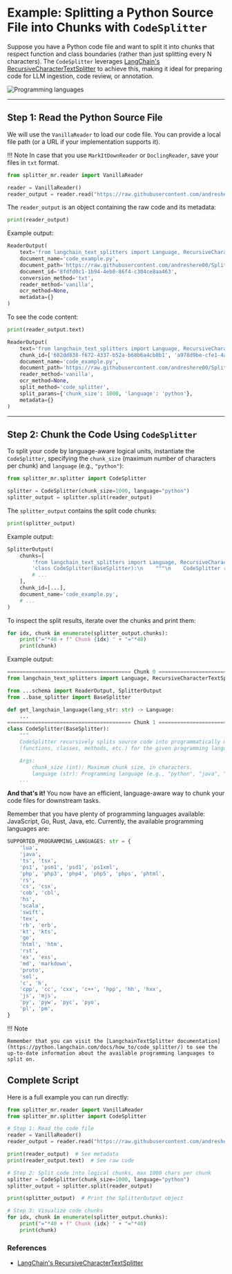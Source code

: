# **Example**: Splitting a Python Source File into Chunks with `CodeSplitter`

Suppose you have a Python code file and want to split it into chunks that respect function and class boundaries (rather than just splitting every N characters). The `CodeSplitter` leverages [LangChain's RecursiveCharacterTextSplitter](https://python.langchain.com/docs/how_to/code_splitter/) to achieve this, making it ideal for preparing code for LLM ingestion, code review, or annotation.

![Programming languages](https://bairesdev.mo.cloudinary.net/blog/2020/10/top-programming-languages.png?tx=w_1920,q_auto)

---

## Step 1: Read the Python Source File

We will use the `VanillaReader` to load our code file. You can provide a local file path (or a URL if your implementation supports it).

!!! Note
    In case that you use `MarkItDownReader` or `DoclingReader`, save your files in `txt` format.

```python
from splitter_mr.reader import VanillaReader

reader = VanillaReader()
reader_output = reader.read("https://raw.githubusercontent.com/andreshere00/Splitter_MR/refs/heads/main/data/code_example.py")
```

The `reader_output` is an object containing the raw code and its metadata:

```python
print(reader_output)
```

Example output:

```python
ReaderOutput(
    text='from langchain_text_splitters import Language, RecursiveCharacterTextSplitter\n\nfrom ...',
    document_name='code_example.py',
    document_path='https://raw.githubusercontent.com/andreshere00/Splitter_MR/refs/heads/main/data/code_example.py',
    document_id='8fdfd0c1-1b94-4eb0-86f4-c304ce8aa463',
    conversion_method='txt',
    reader_method='vanilla',
    ocr_method=None,
    metadata={}
)
```

To see the code content:

```python
print(reader_output.text)
```

```python
ReaderOutput(
    text='from langchain_text_splitters import Language, RecursiveCharacterTextSplitter\n\nfrom ...schema import ReaderOutput, SplitterOutput\nfrom ..base_splitter import BaseSplitter\n\n\ndef get_langchain_language(lang_str: str) -> Language:\n    """\n    Map a string language name to Langchain Language enum...', 
    chunk_id=['682dd838-f672-4337-b52a-b68b6a4cb0b1', 'a978d9be-cfe1-4a61-b73c-49842bdeca30', 'f390953f-d4b3-40b1-bd87-a9b1b7e634c9', 'f2bde214-5378-49e4-8d84-8832d46e2e26', '1cc57a4d-4618-4e53-bda1-977a343cbe9e', '58eb9713-320a-4a9c-924c-0ebce6b1a228'], 
    document_name='code_example.py', 
    document_path='https://raw.githubusercontent.com/andreshere00/Splitter_MR/refs/heads/main/data/code_example.py', document_id='8fdfd0c1-1b94-4eb0-86f4-c304ce8aa463', conversion_method='txt', 
    reader_method='vanilla', 
    ocr_method=None, 
    split_method='code_splitter', 
    split_params={'chunk_size': 1000, 'language': 'python'}, 
    metadata={}
)
```

---

## Step 2: Chunk the Code Using `CodeSplitter`

To split your code by language-aware logical units, instantiate the `CodeSplitter`, specifying the `chunk_size` (maximum number of characters per chunk) and `language` (e.g., `"python"`):

```python
from splitter_mr.splitter import CodeSplitter

splitter = CodeSplitter(chunk_size=1000, language="python")
splitter_output = splitter.split(reader_output)
```

The `splitter_output` contains the split code chunks:

```python
print(splitter_output)
```

Example output:

```python
SplitterOutput(
    chunks=[
        'from langchain_text_splitters import Language, RecursiveCharacterTextSplitter\n\nfrom ...',
        'class CodeSplitter(BaseSplitter):\n    """\n    CodeSplitter recursively splits source code...',
        # ...
    ],
    chunk_id=[...],
    document_name='code_example.py',
    # ...
)
```

To inspect the split results, iterate over the chunks and print them:

```python
for idx, chunk in enumerate(splitter_output.chunks):
    print("="*40 + f" Chunk {idx} " + "="*40)
    print(chunk)
```

Example output:

```python
======================================== Chunk 0 ========================================
from langchain_text_splitters import Language, RecursiveCharacterTextSplitter

from ...schema import ReaderOutput, SplitterOutput
from ..base_splitter import BaseSplitter

def get_langchain_language(lang_str: str) -> Language:
    ...
======================================== Chunk 1 ========================================
class CodeSplitter(BaseSplitter):
    """
    CodeSplitter recursively splits source code into programmatically meaningful chunks
    (functions, classes, methods, etc.) for the given programming language.

    Args:
        chunk_size (int): Maximum chunk size, in characters.
        language (str): Programming language (e.g., "python", "java", "kotlin", etc.)
    ...
```

**And that's it!** You now have an efficient, language-aware way to chunk your code files for downstream tasks. 

Remember that you have plenty of programming languages available: JavaScript, Go, Rust, Java, etc. Currently, the available programming languages are:

```python
SUPPORTED_PROGRAMMING_LANGUAGES: str = {
    'lua',
    'java',
    'ts', 'tsx',
    'ps1', 'psm1', 'psd1', 'ps1xml',
    'php', 'php3', 'php4', 'php5', 'phps', 'phtml',
    'rs',
    'cs', 'csx',
    'cob', 'cbl',
    'hs',
    'scala',
    'swift',
    'tex',
    'rb', 'erb',
    'kt', 'kts',
    'go',
    'html', 'htm',
    'rst',
    'ex', 'exs',
    'md', 'markdown',
    'proto',
    'sol',
    'c', 'h',
    'cpp', 'cc', 'cxx', 'c++', 'hpp', 'hh', 'hxx',
    'js', 'mjs',
    'py', 'pyw', 'pyc', 'pyo',
    'pl', 'pm',
}
```

!!! Note

    Remember that you can visit the [LangchainTextSplitter documentation](https://python.langchain.com/docs/how_to/code_splitter/) to see the up-to-date information about the available programming languages to split on.

## Complete Script

Here is a full example you can run directly:

```python
from splitter_mr.reader import VanillaReader
from splitter_mr.splitter import CodeSplitter

# Step 1: Read the code file
reader = VanillaReader()
reader_output = reader.read("https://raw.githubusercontent.com/andreshere00/Splitter_MR/refs/heads/main/data/code_example.py")

print(reader_output)  # See metadata
print(reader_output.text)  # See raw code

# Step 2: Split code into logical chunks, max 1000 chars per chunk
splitter = CodeSplitter(chunk_size=1000, language="python")
splitter_output = splitter.split(reader_output)

print(splitter_output)  # Print the SplitterOutput object

# Step 3: Visualize code chunks
for idx, chunk in enumerate(splitter_output.chunks):
    print("="*40 + f" Chunk {idx} " + "="*40)
    print(chunk)
```

### References

* [LangChain's RecursiveCharacterTextSplitter](https://python.langchain.com/docs/how_to/code_splitter/) 